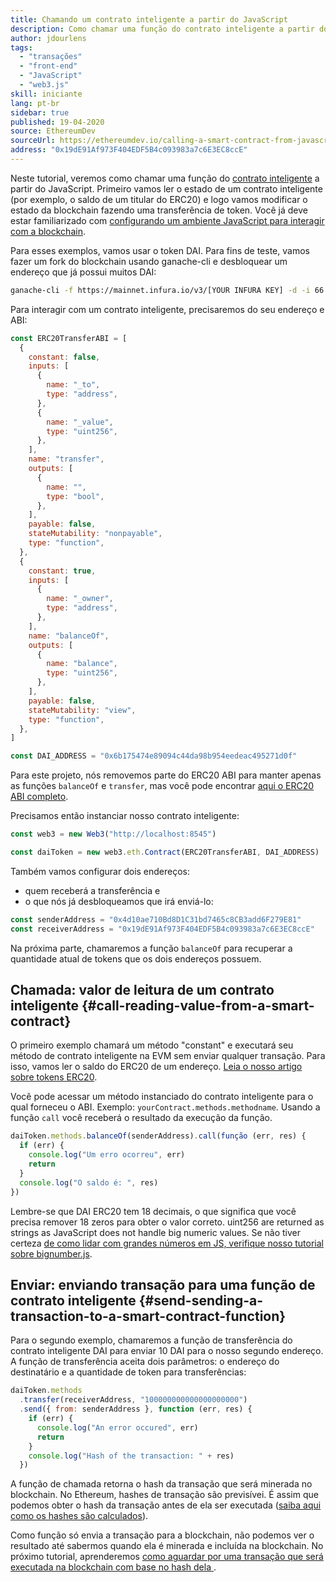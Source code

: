 ```yaml
---
title: Chamando um contrato inteligente a partir do JavaScript
description: Como chamar uma função do contrato inteligente a partir do JavaScript usando um token Dai como exemplo
author: jdourlens
tags:
  - "transações"
  - "front-end"
  - "JavaScript"
  - "web3.js"
skill: iniciante
lang: pt-br
sidebar: true
published: 19-04-2020
source: EthereumDev
sourceUrl: https://ethereumdev.io/calling-a-smart-contract-from-javascript/
address: "0x19dE91Af973F404EDF5B4c093983a7c6E3EC8ccE"
---
```


Neste tutorial, veremos como chamar uma função do [contrato inteligente](/developers/docs/smart-contracts/) a partir do JavaScript. Primeiro vamos ler o estado de um contrato inteligente (por exemplo, o saldo de um titular do ERC20) e logo vamos modificar o estado da blockchain fazendo uma transferência de token. Você já deve estar familiarizado com [configurando um ambiente JavaScript para interagir com a blockchain](/developers/tutorials/set-up-web3js-to-use-ethereum-in-javascript/).

Para esses exemplos, vamos usar o token DAI. Para fins de teste, vamos fazer um fork do blockchain usando ganache-cli e desbloquear um endereço que já possui muitos DAI:

```bash
ganache-cli -f https://mainnet.infura.io/v3/[YOUR INFURA KEY] -d -i 66 1 --unlock 0x4d10ae710Bd8D1C31bd7465c8CBC3add6F279E81
```

Para interagir com um contrato inteligente, precisaremos do seu endereço e ABI:

```js
const ERC20TransferABI = [
  {
    constant: false,
    inputs: [
      {
        name: "_to",
        type: "address",
      },
      {
        name: "_value",
        type: "uint256",
      },
    ],
    name: "transfer",
    outputs: [
      {
        name: "",
        type: "bool",
      },
    ],
    payable: false,
    stateMutability: "nonpayable",
    type: "function",
  },
  {
    constant: true,
    inputs: [
      {
        name: "_owner",
        type: "address",
      },
    ],
    name: "balanceOf",
    outputs: [
      {
        name: "balance",
        type: "uint256",
      },
    ],
    payable: false,
    stateMutability: "view",
    type: "function",
  },
]

const DAI_ADDRESS = "0x6b175474e89094c44da98b954eedeac495271d0f"
```

Para este projeto, nós removemos parte do ERC20 ABI para manter apenas as funções `balanceOf` e `transfer`, mas você pode encontrar [aqui o ERC20 ABI completo](https://ethereumdev.io/abi-for-erc20-contract-on-ethereum/).

Precisamos então instanciar nosso contrato inteligente:

```js
const web3 = new Web3("http://localhost:8545")

const daiToken = new web3.eth.Contract(ERC20TransferABI, DAI_ADDRESS)
```

Também vamos configurar dois endereços:

- quem receberá a transferência e
- o que nós já desbloqueamos que irá enviá-lo:

```js
const senderAddress = "0x4d10ae710Bd8D1C31bd7465c8CB3add6F279E81"
const receiverAddress = "0x19dE91Af973F404EDF5B4c093983a7c6E3EC8ccE"
```

Na próxima parte, chamaremos a função `balanceOf` para recuperar a quantidade atual de tokens que os dois endereços possuem.

## Chamada: valor de leitura de um contrato inteligente {#call-reading-value-from-a-smart-contract}

O primeiro exemplo chamará um método "constant" e executará seu método de contrato inteligente na EVM sem enviar qualquer transação. Para isso, vamos ler o saldo do ERC20 de um endereço. [Leia o nosso artigo sobre tokens ERC20](/developers/tutorials/understand-the-erc-20-token-smart-contract/).

Você pode acessar um método instanciado do contrato inteligente para o qual forneceu o ABI. Exemplo: `yourContract.methods.methodname`. Usando a função `call` você receberá o resultado da execução da função.

```js
daiToken.methods.balanceOf(senderAddress).call(função (err, res) {
  if (err) {
    console.log("Um erro ocorreu", err)
    return
  }
  console.log("O saldo é: ", res)
})
```

Lembre-se que DAI ERC20 tem 18 decimais, o que significa que você precisa remover 18 zeros para obter o valor correto. uint256 are returned as strings as JavaScript does not handle big numeric values. Se não tiver certeza [de como lidar com grandes números em JS, verifique nosso tutorial sobre bignumber.js](https://ethereumdev.io/how-to-deal-with-big-numbers-in-javascript/).

## Enviar: enviando transação para uma função de contrato inteligente {#send-sending-a-transaction-to-a-smart-contract-function}

Para o segundo exemplo, chamaremos a função de transferência do contrato inteligente DAI para enviar 10 DAI para o nosso segundo endereço. A função de transferência aceita dois parâmetros: o endereço do destinatário e a quantidade de token para transferências:

```js
daiToken.methods
  .transfer(receiverAddress, "100000000000000000000")
  .send({ from: senderAddress }, function (err, res) {
    if (err) {
      console.log("An error occured", err)
      return
    }
    console.log("Hash of the transaction: " + res)
  })
```

A função de chamada retorna o hash da transação que será minerada no blockchain. No Ethereum, hashes de transação são previsívei. É assim que podemos obter o hash da transação antes de ela ser executada ([saiba aqui como os hashes são calculados](https://ethereum.stackexchange.com/questions/45648/how-to-calculate-the-assigned-txhash-of-a-transaction)).

Como função só envia a transação para a blockchain, não podemos ver o resultado até sabermos quando ela é minerada e incluída na blockchain. No próximo tutorial, aprenderemos [como aguardar por uma transação que será executada na blockchain com base no hash dela ](https://ethereumdev.io/waiting-for-a-transaction-to-be-mined-on-ethereum-with-js/).
